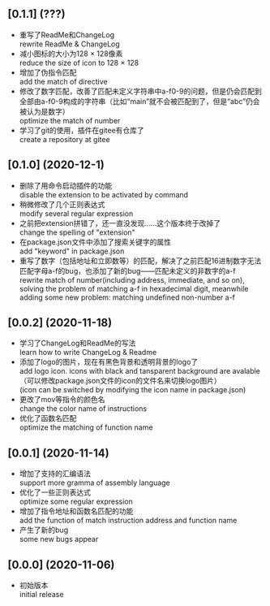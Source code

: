 ## [0.1.1] (???)
* 重写了ReadMe和ChangeLog<br/>
rewrite ReadMe & ChangeLog
* 减小图标的大小为128 $\times$ 128像素<br/>
reduce the size of icon to 128 $\times$ 128
* 增加了伪指令匹配<br/>
add the match of directive
* 修改了数字匹配，改善了匹配未定义字符串中a-f0-9的问题，但是仍会匹配到全部由a-f0-9构成的字符串（比如“main”就不会被匹配到了，但是“abc”仍会被认为是数字）<br/>
optimize the match of number
* 学习了git的使用，插件在gitee有仓库了<br/>
create a repository at gitee

## [0.1.0] (2020-12-1)
* 删除了用命令启动插件的功能<br/>
disable the extension to be activated by command
* 稍微修改了几个正则表达式<br/>
modify several regular expression
* 之前把extension拼错了，还一直没发现……这个版本终于改掉了<br/>
change the spelling of "extension"
* 在package.json文件中添加了搜索关键字的属性<br/>
add "keyword" in package.json
* 重写了数字（包括地址和立即数等）的匹配，解决了之前匹配16进制数字无法匹配字母a-f的bug，也添加了新的bug——匹配未定义的非数字的a-f<br/>
rewrite match of number(including address, immediate, and so on), solving the problem of matching a-f in hexadecimal digit, meanwhile adding some new problem: matching undefined non-number a-f

## [0.0.2] (2020-11-18)
* 学习了ChangeLog和ReadMe的写法<br/>
learn how to write ChangeLog & Readme
* 添加了logo的图片，现在有黑色背景和透明背景的logo了<br/>
add logo icon. icons with black and tansparent background are avalable<br/>
（可以修改package.json文件的icon的文件名来切换logo图片）<br/>
(icon can be switched by modifying the icon name in package.json)
* 更改了mov等指令的颜色名<br/>
change the color name of instructions
* 优化了函数名匹配<br/>
optimize the matching of function name

## [0.0.1] (2020-11-14)
* 增加了支持的汇编语法<br/>
support more gramma of assembly language
* 优化了一些正则表达式<br/>
optimize some regular expression
* 增加了指令地址和函数名匹配的功能<br/>
add the function of match instruction address and function name
* 产生了新的bug<br/>
some new bugs appear

## [0.0.0] (2020-11-06)
* 初始版本<br/>
initial release